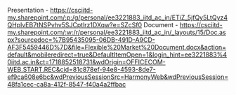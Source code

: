 Presentation -  https://csciitd-my.sharepoint.com/:p:/g/personal/ee3221883_iitd_ac_in/ETiZ_5jfQy5LtQyz4QHplvEB7tNSPvhv5SJCptlrz1DXqw?e=SZcSf0
Document - https://csciitd-my.sharepoint.com/:w:/r/personal/ee3221883_iitd_ac_in/_layouts/15/Doc.aspx?sourcedoc=%7B95435095-06DB-491D-A9CD-AF3F5459446D%7D&file=Flexible%20Market%20Document.docx&action=default&mobileredirect=true&DefaultItemOpen=1&login_hint=ee3221883%40iitd.ac.in&ct=1718852518731&wdOrigin=OFFICECOM-WEB.START.REC&cid=81c878ef-94e8-4593-8de7-ef9ca608e6bc&wdPreviousSessionSrc=HarmonyWeb&wdPreviousSession=48fa1cec-ca8a-412f-8547-f40a4a2ffbac

